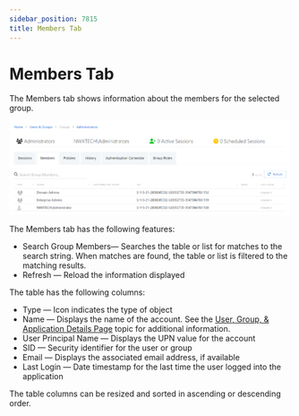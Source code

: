 ```yaml
---
sidebar_position: 7815
title: Members Tab
---
```


# Members Tab

The Members tab shows information about the members for the selected group.

![Group Members Tab](../../../../../../../../../static/images/PrivilegeSecure_4.2/Content/Resources/Images/PrivilegeSecure/AccessManagement/Admin/Policy/UsersGroups/UserGroupsMembersTab.png)

The Members tab has the following features:

* Search Group Members— Searches the table or list for matches to the search string. When matches are found, the table or list is filtered to the matching results.
* Refresh — Reload the information displayed

The table has the following columns:

* Type — Icon indicates the type of object
* Name — Displays the name of the account. See the [User, Group, & Application Details Page](../../Page/Details/UserGroupApplication "User, Group, & Application Details Page") topic for additional information.
* User Principal Name — Displays the UPN value for the account
* SID — Security identifier for the user or group
* Email — Displays the associated email address, if available
* Last Login — Date timestamp for the last time the user logged into the application

The table columns can be resized and sorted in ascending or descending order.
